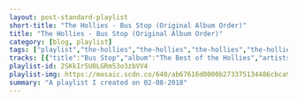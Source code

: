 ```yaml
---
layout: post-standard-playlist
short-title: "The Hollies - Bus Stop (Original Album Order)"
title: "The Hollies - Bus Stop (Original Album Order)"
category: [blog, playlist]
tags: ["playlist","the-hollies","the-hollies","the-hollies","the-hollies","the-hollies","the-hollies","the-hollies","the-hollies","the-hollies","the-hollies","the-hollies","the-hollies"]
tracks: [{"title":"Bus Stop","album":"The Best of the Hollies","artists":"The Hollies"},{"title":"Candy Man","album":"Stay With the Hollies","artists":"The Hollies"},{"title":"Baby That's All - 1997 Remaster","album":"The Hollies at Abbey Road 1963-1966","artists":"The Hollies"},{"title":"I Am a Rock - Mono; 1998 Remaster","album":"Would You Believe?","artists":"The Hollies"},{"title":"Sweet Little Sixteen - Mono; 1998 Remaster","album":"Would You Believe?","artists":"The Hollies"},{"title":"We're Through","album":"20 Golden Greats","artists":"The Hollies"},{"title":"Don't Run and Hide - 2011 Remaster","album":"The Clarke, Hicks & Nash Years (The Complete Hollies April 1963 - October 1968)","artists":"The Hollies"},{"title":"Oriental Sadness - 2003 Remaster","album":"Hollies / Would You Believe?","artists":"The Hollies"},{"title":"Mickey's Monkey","album":"The Albums Collection","artists":"The Hollies"},{"title":"Little Lover","album":"Stay With the Hollies","artists":"The Hollies"},{"title":"You Know He Did - Mono","album":"28 As and Bs","artists":"The Hollies"},{"title":"Whatcha Gonna Do 'Bout It - Mono","album":"Stay With the Hollies","artists":"The Hollies"}]
playlist-id: 2SKkIr5U0LGRm53o3zbVV4
playlist-img: https://mosaic.scdn.co/640/ab67616d0000b273375134486cbca9147ddbdc06ab67616d0000b2733a3c089e9299454a92ca4baaab67616d0000b2733c5b8a46e6be8d33886b7a87ab67616d0000b273d278069bc932c7e944fb1698
summary: "A playlist I created on 02-08-2018"
---
```

